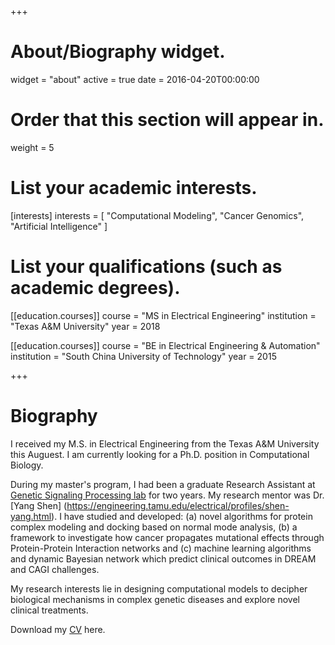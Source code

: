 +++
# About/Biography widget.
widget = "about"
active = true
date = 2016-04-20T00:00:00

# Order that this section will appear in.
weight = 5

# List your academic interests.
[interests]
  interests = [
    "Computational Modeling",
    "Cancer Genomics",
    "Artificial Intelligence"
  ]

# List your qualifications (such as academic degrees).
[[education.courses]]
  course = "MS in Electrical Engineering"
  institution = "Texas A&M University"
  year = 2018

[[education.courses]]
  course = "BE in Electrical Engineering & Automation"
  institution = "South China University of Technology"
  year = 2015
 
+++

# Biography

I received my M.S. in Electrical Engineering from the Texas A&M University this Auguest. I am currently looking for a Ph.D. position in Computational Biology. 

During my master's program, I had been a graduate Research Assistant at [Genetic Signaling Processing lab](https://gsp.tamu.edu/) for two years. My research mentor was Dr. [Yang Shen] (https://engineering.tamu.edu/electrical/profiles/shen-yang.html). I have studied and developed: (a) novel algorithms for protein complex modeling and docking based on normal mode analysis, (b) a framework to investigate how cancer propagates mutational effects through Protein-Protein Interaction networks and (c) machine learning algorithms and dynamic Bayesian network which predict clinical outcomes in DREAM and CAGI challenges.

My research interests lie in designing computational models to decipher biological mechanisms in complex genetic diseases and explore novel clinical treatments.

Download my [CV](cv/CV.pdf) here.

